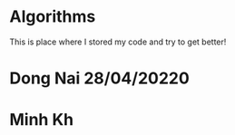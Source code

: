# Algorithms

This is place where I stored my code and try to get better!

# Dong Nai 28/04/20220
# Minh Kh
